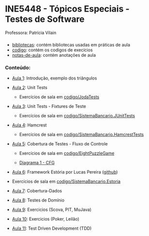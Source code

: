 # INE5448 - Tópicos Especiais - Testes de Software
Professora: Patrícia Vilain

###
* [bibliotecas](https://github.com/fmreina/ine5448-TopicosEspeciais-Testes/tree/master/bibliotecas/): contém bibliotecas usadas em práticas de aula
* [codigo](https://github.com/fmreina/ine5448-TopicosEspeciais-Testes/tree/master/codigo/): contém os codigos de execícios
* [notas-de-aula](https://github.com/fmreina/ine5448-TopicosEspeciais-Testes/tree/master/notas-de-aula/): contém anotações de aula

### Conteúdo:
* [Aula 1](https://github.com/fmreina/ine5448-TopicosEspeciais-Testes/blob/master/notas-de-aula/Aula-1-Apresentacao-Introducao): Introdução, exemplo dos triângulos
* [Aula 2](https://github.com/fmreina/ine5448-TopicosEspeciais-Testes/blob/master/notas-de-aula/Aula-2-Testes-de-Unidade): Unit Tests
	- Exercícios de sala em [codigo/JodaTests](https://github.com/fmreina/ine5448-TopicosEspeciais-Testes/tree/master/codigo/JodaTests)
* [Aula 3](https://github.com/fmreina/ine5448-TopicosEspeciais-Testes/blob/master/notas-de-aula/Aula-3-Testes-de-Unidade-Fixtures): Unit Tests - Fixtures de Teste
	- Exercícios de sala em [codigo/SistemaBancario.JUnitTests](https://github.com/fmreina/ine5448-TopicosEspeciais-Testes/tree/master/codigo/SistemaBancario.JUnitTests)
* [Aula 4](https://github.com/fmreina/ine5448-TopicosEspeciais-Testes/blob/master/notas-de-aula/Aula-4-Hamcrest): Hamcrest
	- Exercícios de sala em [codigo/SistemaBancario.HamcrestTests](https://github.com/fmreina/ine5448-TopicosEspeciais-Testes/tree/master/codigo/SistemaBancario.HamcrestTests)

* [Aula 5](https://github.com/fmreina/ine5448-TopicosEspeciais-Testes/blob/master/notas-de-aula/Aula-5-Cobertura-Testes-Unidade): Cobertura de Testes - Fluxo de Controle
	- Exercícios de sala em [codigo/EightPuzzleGame](https://github.com/fmreina/ine5448-TopicosEspeciais-Testes/tree/master/codigo/EightPuzzleGame/tests/domain/)

	- [Diagrama 1 - CFG](https://github.com/fmreina/ine5448-TopicosEspeciais-Testes/blob/master/notas-de-aula/putTilesInTheBoard.png)

* [Aula 6](https://github.com/fmreina/ine5448-TopicosEspeciais-Testes/blob/master/notas-de-aula/Aula-6-Estoria): Framework Estória por Lucas Pereira ([github](https://github.com/lucasPereira/estoria))
- Exercícios de sala em [codigo/SistemaBancario.Estoria](https://github.com/fmreina/ine5448-TopicosEspeciais-Testes/tree/master/codigo/SistemaBancario.Estoria)

* [Aula 7](https://github.com/fmreina/ine5448-TopicosEspeciais-Testes/blob/master/notas-de-aula/Aula-7-Cobertura-Dados): Cobertura-Dados
<!--
- Exercícios de sala em [codigo/SistemaBancario.Estoria](https://github.com/fmreina/ine5448-TopicosEspeciais-Testes/tree/master/codigo/SistemaBancario.Estoria)
-->

* [Aula 8](https://github.com/fmreina/ine5448-TopicosEspeciais-Testes/blob/master/notas-de-aula/Aula-8-Teste-de-Dominio): Testes de Domínio

* [Aula 9](https://github.com/fmreina/ine5448-TopicosEspeciais-Testes/blob/master/notas-de-aula/Aula-9-Exercicios): Exercicios (Scova, PIT, MuJava)

* [Aula 10](https://github.com/fmreina/ine5448-TopicosEspeciais-Testes/blob/master/notas-de-aula/Aula-10-Exercicios): Exercicios (Poker, Leilão)

* [Aula 11](https://github.com/fmreina/ine5448-TopicosEspeciais-Testes/blob/master/notas-de-aula/Aula-11-TDD): Test Driven Development (TDD)
